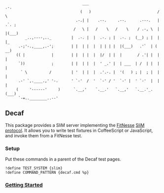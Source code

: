 ```
							       ___                                .-.     
							      (   )                              /    \   
							    .-.| |    .--.     .--.      .---.   | .`. ;  
                               /   \ |   /    \   /    \    / .-, \  | |(___) 
         _..,----,.._         |  .-. |  |  .-. ; |  .-. ;  (__) ; |  | |_     
      .-;'-.,____,.-';        | |  | |  |  | | | |  |(___)   .'`  | (   __)   
     (( |            |        | |  | |  |  |/  | |  |       / .'| |  | |      
      `))            ;        | |  | |  |  ' _.' |  | ___  | /  | |  | |      
       ` \          /         | '  | |  |  .'.-. |  '(   ) ; |  ; |  | |      
      .-' `,.____.,' '-.      ' `-'  /  '  `-' / '  `-' |  ' `-'  |  | |      
     (     '------'     )      `.__,'    `.__.'   `.__,'   `.__.'_. (___)
      `-=..________..--'
```
 
## Decaf

This package provides a SliM server implementing the [FitNesse](http://fitnesse.org)
[SliM protocol](http://fitnesse.org/FitNesse.UserGuide.SliM.SlimProtocol). It allows
you to write test fixtures in CoffeeScript or JavaScript, and invoke them from a FitNesse test.

### Setup

Put these commands in a parent of the Decaf test pages.

    !define TEST_SYSTEM {slim}
    !define COMMAND_PATTERN {decaf.cmd %p}

### [Getting Started](https://github.com/limadelic/decaf/wiki/Hello-Decaf)
